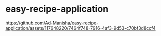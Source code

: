 # easy-recipe-application



https://github.com/Ad-Manisha/easy-recipe-application/assets/117648220/7464f748-7916-4af3-9d53-c70bf3d8ccf4

